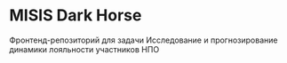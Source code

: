 # MISIS Dark Horse 

Фронтенд-репозиторий для задачи Исследование и прогнозирование динамики лояльности участников НПО